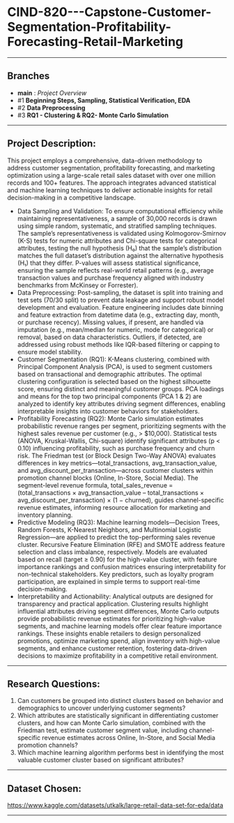 # CIND-820---Capstone-Customer-Segmentation-Profitability-Forecasting-Retail-Marketing

---

## Branches 
* **main** : _Project Overview_
* #1 **Beginning Steps, Sampling, Statistical Verification, EDA**
* #2 **Data Preprocessing**
* #3 **RQ1 - Clustering & RQ2- Monte Carlo Simulation**

---

## Project Description:
This project employs a comprehensive, data-driven methodology to address customer segmentation, profitability forecasting, and marketing optimization using a large-scale retail sales dataset with over one million records and 100+ features. The approach integrates advanced statistical and machine learning techniques to deliver actionable insights for retail decision-making in a competitive landscape. 
- Data Sampling and Validation: To ensure computational efficiency while maintaining representativeness, a sample of 30,000 records is drawn using simple random, systematic, and stratified sampling techniques. The sample’s representativeness is validated using Kolmogorov-Smirnov (K-S) tests for numeric attributes and Chi-square tests for categorical attributes, testing the null hypothesis (H₀) that the sample’s distribution matches the full dataset’s distribution against the alternative hypothesis (H₁) that they differ. P-values will assess statistical significance, ensuring the sample reflects real-world retail patterns (e.g., average transaction values and purchase frequency aligned with industry benchmarks from McKinsey or Forrester).
- Data Preprocessing: Post-sampling, the dataset is split into training and test sets (70/30 split) to prevent data leakage and support robust model development and evaluation. Feature engineering includes date binning and feature extraction from datetime data (e.g., extracting day, month, or purchase recency). Missing values, if present, are handled via imputation (e.g., mean/median for numeric, mode for categorical) or removal, based on data characteristics. Outliers, if detected, are addressed using robust methods like IQR-based filtering or capping to ensure model stability.
- Customer Segmentation (RQ1): K-Means clustering, combined with Principal Component Analysis (PCA), is used to segment customers based on transactional and demographic attributes. The optimal clustering configuration is selected based on the highest silhouette score, ensuring distinct and meaningful customer groups. PCA loadings and means for the top two principal components (PCA 1 & 2) are analyzed to identify key attributes driving segment differences, enabling interpretable insights into customer behaviors for stakeholders.
- Profitability Forecasting (RQ2): Monte Carlo simulation estimates probabilistic revenue ranges per segment, prioritizing segments with the highest sales revenue per customer (e.g., > $10,000). Statistical tests (ANOVA, Kruskal-Wallis, Chi-square) identify significant attributes (p < 0.10) influencing profitability, such as purchase frequency and churn risk. The Friedman test (or Block Design Two-Way ANOVA) evaluates differences in key metrics—total_transactions, avg_transaction_value, and avg_discount_per_transaction—across customer clusters within promotion channel blocks (Online, In-Store, Social Media). The segment-level revenue formula, total_sales_revenue = (total_transactions × avg_transaction_value – total_transactions × avg_discount_per_transaction) × (1 − churned), guides channel-specific revenue estimates, informing resource allocation for marketing and inventory planning.
- Predictive Modeling (RQ3): Machine learning models—Decision Trees, Random Forests, K-Nearest Neighbors, and Multinomial Logistic Regression—are applied to predict the top-performing sales revenue cluster. Recursive Feature Elimination (RFE) and SMOTE address feature selection and class imbalance, respectively. Models are evaluated based on recall (target ≥ 0.90) for the high-value cluster, with feature importance rankings and confusion matrices ensuring interpretability for non-technical stakeholders. Key predictors, such as loyalty program participation, are explained in simple terms to support real-time decision-making.
- Interpretability and Actionability: Analytical outputs are designed for transparency and practical application. Clustering results highlight influential attributes driving segment differences, Monte Carlo outputs provide probabilistic revenue estimates for prioritizing high-value segments, and machine learning models offer clear feature importance rankings. These insights enable retailers to design personalized promotions, optimize marketing spend, align inventory with high-value segments, and enhance customer retention, fostering data-driven decisions to maximize profitability in a competitive retail environment.


---

## Research Questions:
1. Can customers be grouped into distinct clusters based on behavior and demographics to uncover underlying customer segments?
2. Which attributes are statistically significant in differentiating customer clusters, and how can Monte Carlo simulation, combined with the Friedman test, estimate customer segment value, including channel-specific revenue estimates across Online, In-Store, and Social Media promotion channels?
3. Which machine learning algorithm performs best in identifying the most valuable customer cluster based on significant attributes?

---

## Dataset Chosen:
https://www.kaggle.com/datasets/utkalk/large-retail-data-set-for-eda/data

---


